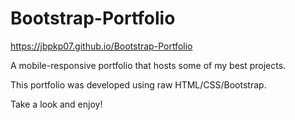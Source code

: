 # Bootstrap-Portfolio

https://jbpkp07.github.io/Bootstrap-Portfolio

A mobile-responsive portfolio that hosts some of my best projects.

This portfolio was developed using raw HTML/CSS/Bootstrap.

Take a look and enjoy!
